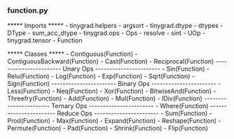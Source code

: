 ### function.py

***** Imports ***** 
        - tinygrad.helpers
            - argsort
        - tinygrad.dtype
            - dtypes
            - DType
            - sum_acc_dtype
        - tinygrad.ops
            - Ops
            - resolve
            - sint
            - UOp
        - tinygrad.tensor
            - Function

***** Classes ***** 
        - Contiguous(Function)
        - ContiguousBackward(Function)
        - Cast(Function)
        - Reciprocal(Function)
       ----------------------- Unary Ops -----------------------
        - Sin(Function)
        - Relu(Function)
        - Log(Function)
        - Exp(Function)
        - Sqrt(Function)
        - Sign(Function)
       ----------------------- Binary Ops -----------------------
        - Less(Function)
        - Neq(Function)
        - Xor(Function)
        - BitwiseAnd(Function)
        - Threefry(Function)
        - Add(Function)
        - Mul(Function)
        - IDiv(Function)
        ----------------------- Ternary Ops -----------------------
        - Where(Function)
        ----------------------- Reduce Ops -----------------------
        - Sum(Function)
        - Prod(Function)
        - Max(Function)
        - Expand(Function)
        - Reshape(Function)
        - Permute(Function)
        - Pad(Function)
        - Shrink(Function)
        - Flip(Function)